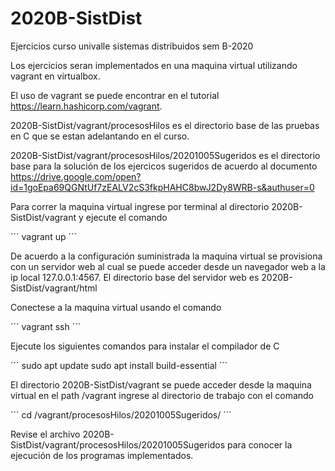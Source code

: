# 2020B-SistDist
Ejercicios curso univalle sistemas distribuidos sem B-2020

Los ejercicios seran implementados en una maquina virtual utilizando vagrant en virtualbox.

El uso de vagrant se puede encontrar en el tutorial https://learn.hashicorp.com/vagrant.

2020B-SistDist/vagrant/procesosHilos es el directorio base de las pruebas en C que se estan adelantando en el curso.

2020B-SistDist/vagrant/procesosHilos/20201005Sugeridos es el directorio base para la solución de los ejercicos sugeridos de acuerdo al documento  https://drive.google.com/open?id=1goEpa69QGNtUf7zEALV2cS3fkpHAHC8bwJ2Dy8WRB-s&authuser=0

Para correr la maquina virtual ingrese por terminal al directorio 2020B-SistDist/vagrant y ejecute el comando

´´´
vagrant up
´´´ 

De acuerdo a la configuración suministrada la maquina virtual se provisiona con un servidor web al cual se puede acceder desde un navegador web a la ip local 127.0.0.1:4567. El directorio base del servidor web es 2020B-SistDist/vagrant/html

Conectese a la maquina virtual usando el comando 

´´´
vagrant ssh
´´´

Ejecute los siguientes comandos para instalar el compilador de C

´´´
sudo apt update
sudo apt install build-essential
´´´ 

El directorio 2020B-SistDist/vagrant se puede acceder desde la maquina virtual en el path /vagrant ingrese al directorio de trabajo con el comando 

´´´
cd /vagrant/procesosHilos/20201005Sugeridos/
´´´

Revise el archivo 2020B-SistDist/vagrant/procesosHilos/20201005Sugeridos para conocer la ejecución de los programas implementados.